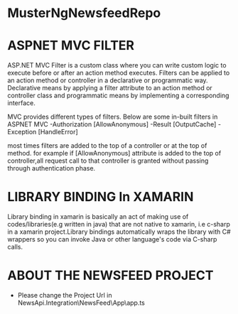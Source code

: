 # MusterNgNewsfeedRepo

# ASPNET MVC FILTER
ASP.NET MVC Filter is a custom class where you can write custom logic to execute before or after an action method executes. Filters can be applied to an action method or controller in a declarative or programmatic way. Declarative means by applying a filter attribute to an action method or controller class and programmatic means by implementing a corresponding interface. 

MVC provides different types of filters. Below are some in-built filters in ASPNET MVC
  -Authorization [AllowAnonymous]
  -Result [OutputCache]
  -Exception [HandleError]
  
  most times filters are added to the top of a controller or at the top of method. for example if [AllowAnonymous] attribute is added to the top of controller,all request call to that controller is granted without passing through authentication phase.

# LIBRARY BINDING In XAMARIN
Library binding in xamarin is basically an act of making use of codes/libraries(e.g written in java) that are not native to xamarin, i.e c-sharp in a xamarin project.Library bindings automatically wraps the library with C# wrappers so you can invoke Java or other language's code via C-sharp calls.

# ABOUT THE NEWSFEED PROJECT
- Please change the Project Url in NewsApi.Integration\NewsFeed\App\app.ts
